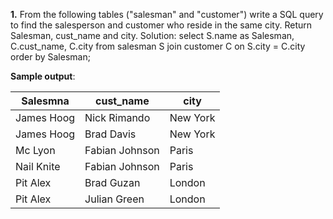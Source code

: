 **1.** From the following tables ("salesman" and "customer") write a SQL query to find the salesperson and customer who reside in the same city. 
Return Salesman, cust_name and city.
Solution:
  select
    	S.name as Salesman,
    	C.cust_name,
    	C.city
  from salesman S
  join customer C
    	on S.city = C.city
  order by Salesman;

**Sample output**:

| Salesmna  | cust_name  | city | 
|-----------|------------|----------|
| James Hoog| Nick Rimando |	New York |
|James Hoog	| Brad Davis 	| New York |
|Mc Lyon 	| Fabian Johnson | Paris |
|Nail Knite	| Fabian Johnson |	Paris |
|Pit Alex	| Brad Guzan |	London |
|Pit Alex	| Julian Green |	London |
